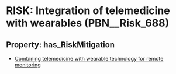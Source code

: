 # RISK: __Integration of telemedicine with wearables__ (PBN__Risk_688)

## Property: has_RiskMitigation

* [Combining telemedicine with wearable technology for remote monitoring](PBN__RiskMitigation_952)

